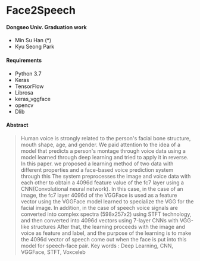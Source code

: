 # Face2Speech

#### Dongseo Univ. Graduation work

* Min Su Han (*)
* Kyu Seong Park

#### Requirements

* Python 3.7
* Keras
* TensorFlow
* Librosa
* keras_vggface
* opencv
* Dlib

#### Abstract
> Human voice is strongly related to the person's facial bone structure, mouth shape, age,
> and gender. We paid attention to the idea of a model that predicts a person's montage
> through voice data using a model learned through deep learning and tried to apply it in
> reverse. In this paper. we proposed a learning method of two data with different properties and a face-based voice prediction system through
> this The system preprocesses the image and voice data with each other to obtain a 4096d feature value of the fc7 layer using a CNN(Convolutional neural network). In this case,
> in the case of an image, the fc7 layer 4096d of the VGGFace is used as a feature vector using the VGGFace
> model learned to specialize the VGG for the facial image. In addition, in the case of speech
> voice signals are converted into complex spectra (598x257x2) using STFT
> technology, and then converted into 4096d vectors using 7-layer CNNs with VGG-like
> structures After that, the learning proceeds with the image and voice as feature and
> label, and the purpose of the learning is to make the 4096d vector of speech come out
> when the face is put into this model for speech-face pair.
> Key words : Deep Learning, CNN, VGGFace, STFT, Voxceleb
